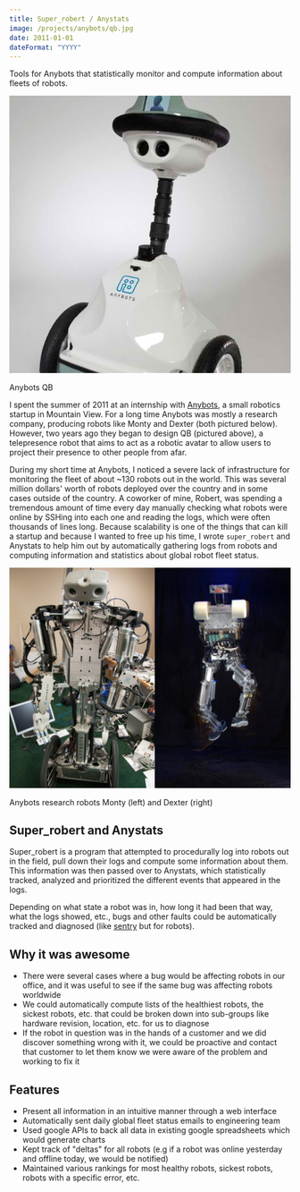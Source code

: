```yaml
---
title: Super_robert / Anystats
image: /projects/anybots/qb.jpg
date: 2011-01-01
dateFormat: "YYYY"
---
```


Tools for Anybots that statistically monitor and compute information about fleets of robots.

<div class="summary-end"></div>

![](/projects/anybots/qb.jpg)

Anybots QB

I spent the summer of 2011 at an internship with [Anybots](http://anybots.com), a small robotics startup in Mountain View. For a long time Anybots was mostly a research company, producing robots like Monty and Dexter (both pictured below). However, two years ago they began to design QB (pictured above), a telepresence robot that aims to act as a robotic avatar to allow users to project their presence to other people from afar.

During my short time at Anybots, I noticed a severe lack of infrastructure for monitoring the fleet of about ~130 robots out in the world. This was several million dollars' worth of robots deployed over the country and in some cases outside of the country. A coworker of mine, Robert, was spending a tremendous amount of time every day manually checking what robots were online by SSHing into each one and reading the logs, which were often thousands of lines long. Because scalability is one of the things that can kill a startup and because I wanted to free up his time, I wrote `super_robert` and Anystats to help him out by automatically gathering logs from robots and computing information and statistics about global robot fleet status.

![](/projects/anybots/montydexter.jpg)

Anybots research robots Monty (left) and Dexter (right)

## Super_robert and Anystats

Super_robert is a program that attempted to procedurally log into robots out in the field, pull down their logs and compute some information about them. This information was then passed over to Anystats, which statistically tracked, analyzed and prioritized the different events that appeared in the logs.

Depending on what state a robot was in, how long it had been that way, what the logs showed, etc., bugs and other faults could be automatically tracked and diagnosed (like [sentry](https://getsentry.com/welcome/) but for robots).

## Why it was awesome

- There were several cases where a bug would be affecting robots in our office, and it was useful to see if the same bug was affecting robots worldwide
- We could automatically compute lists of the healthiest robots, the sickest robots, etc. that could be broken down into sub-groups like hardware revision, location, etc. for us to diagnose
- If the robot in question was in the hands of a customer and we did discover something wrong with it, we could be proactive and contact that customer to let them know we were aware of the problem and working to fix it

## Features

- Present all information in an intuitive manner through a web interface
- Automatically sent daily global fleet status emails to engineering team
- Used google APIs to back all data in existing google spreadsheets which would generate charts
- Kept track of "deltas" for all robots (e.g if a robot was online yesterday and offline today, we would be notified)
- Maintained various rankings for most healthy robots, sickest robots, robots with a specific error, etc.
